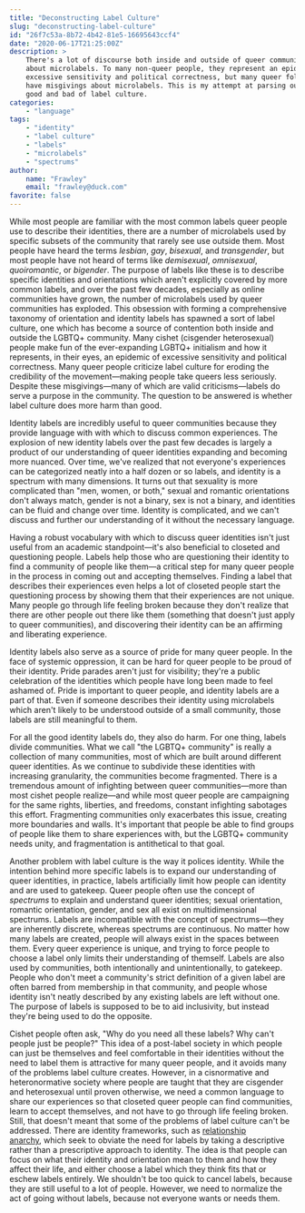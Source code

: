 ```yaml
---
title: "Deconstructing Label Culture"
slug: "deconstructing-label-culture"
id: "26f7c53a-8b72-4b42-81e5-16695643ccf4"
date: "2020-06-17T21:25:00Z"
description: >
    There's a lot of discourse both inside and outside of queer communities
    about microlabels. To many non-queer people, they represent an epidemic of
    excessive sensitivity and political correctness, but many queer folks also
    have misgivings about microlabels. This is my attempt at parsing out the
    good and bad of label culture.
categories:
    - "language"
tags:
    - "identity"
    - "label culture"
    - "labels"
    - "microlabels"
    - "spectrums"
author:
    name: "Frawley"
    email: "frawley@duck.com"
favorite: false
---
```


While most people are familiar with the most common labels queer people use to
describe their identities, there are a number of microlabels used by specific
subsets of the community that rarely see use outside them. Most people have
heard the terms *lesbian*, *gay*, *bisexual*, and *transgender*, but most
people have not heard of terms like *demisexual*, *omnisexual*, *quoiromantic*,
or *bigender*. The purpose of labels like these is to describe specific
identities and orientations which aren't explicitly covered by more common
labels, and over the past few decades, especially as online communities have
grown, the number of microlabels used by queer communities has exploded. This
obsession with forming a comprehensive taxonomy of orientation and identity
labels has spawned a sort of label culture, one which has become a source of
contention both inside and outside the LGBTQ+ community. Many cishet (cisgender
heterosexual) people make fun of the ever-expanding LGBTQ+ initialism and how
it represents, in their eyes, an epidemic of excessive sensitivity and
political correctness. Many queer people criticize label culture for eroding
the credibility of the movement—making people take queers less seriously.
Despite these misgivings—many of which are valid criticisms—labels do serve a
purpose in the community. The question to be answered is whether label culture
does more harm than good.

Identity labels are incredibly useful to queer communities because they provide
language with with which to discuss common experiences. The explosion of new
identity labels over the past few decades is largely a product of our
understanding of queer identities expanding and becoming more nuanced. Over
time, we've realized that not everyone's experiences can be categorized neatly
into a half dozen or so labels, and identity is a spectrum with many
dimensions. It turns out that sexuality is more complicated than "men, women,
or both," sexual and romantic orientations don't always match, gender is not a
binary, sex is not a binary, and identities can be fluid and change over time.
Identity is complicated, and we can't discuss and further our understanding of
it without the necessary language.

Having a robust vocabulary with which to discuss queer identities isn't just
useful from an academic standpoint—it's also beneficial to closeted and
questioning people. Labels help those who are questioning their identity to
find a community of people like them—a critical step for many queer people in
the process in coming out and accepting themselves. Finding a label that
describes their experiences even helps a lot of closeted people start the
questioning process by showing them that their experiences are not unique. Many
people go through life feeling broken because they don't realize that there are
other people out there like them (something that doesn't just apply to queer
communities), and discovering their identity can be an affirming and liberating
experience.

Identity labels also serve as a source of pride for many queer people. In the
face of systemic oppression, it can be hard for queer people to be proud of
their identity. Pride parades aren't just for visibility; they're a public
celebration of the identities which people have long been made to feel ashamed
of. Pride is important to queer people, and identity labels are a part of that.
Even if someone describes their identity using microlabels which aren't likely
to be understood outside of a small community, those labels are still
meaningful to them.

For all the good identity labels do, they also do harm. For one thing, labels
divide communities. What we call "the LGBTQ+ community" is really a collection
of many communities, most of which are built around different queer identities.
As we continue to subdivide these identities with increasing granularity, the
communities become fragmented. There is a tremendous amount of infighting
between queer communities—more than most cishet people realize—and while most
queer people are campaigning for the same rights, liberties, and freedoms,
constant infighting sabotages this effort. Fragmenting communities only
exacerbates this issue, creating more boundaries and walls. It's important that
people be able to find groups of people like them to share experiences with,
but the LGBTQ+ community needs unity, and fragmentation is antithetical to that
goal.

Another problem with label culture is the way it polices identity. While the
intention behind more specific labels is to expand our understanding of queer
identities, in practice, labels artificially limit how people can identity and
are used to gatekeep. Queer people often use the concept of *spectrums* to
explain and understand queer identities; sexual orientation, romantic
orientation, gender, and sex all exist on multidimensional spectrums. Labels
are incompatible with the concept of spectrums—they are inherently discrete,
whereas spectrums are continuous. No matter how many labels are created, people
will always exist in the spaces between them. Every queer experience is unique,
and trying to force people to choose a label only limits their understanding of
themself. Labels are also used by communities, both intentionally and
unintentionally, to gatekeep. People who don't meet a community's strict
definition of a given label are often barred from membership in that community,
and people whose identity isn't neatly described by any existing labels are
left without one. The purpose of labels is supposed to be to aid inclusivity,
but instead they're being used to do the opposite.

Cishet people often ask, "Why do you need all these labels? Why can't people
just be people?" This idea of a post-label society in which people can just be
themselves and feel comfortable in their identities without the need to label
them is attractive for many queer people, and it avoids many of the problems
label culture creates. However, in a cisnormative and heteronormative society
where people are taught that they are cisgender and heterosexual until proven
otherwise, we need a common language to share our experiences so that closeted
queer people can find communities, learn to accept themselves, and not have to
go through life feeling broken. Still, that doesn't meant that some of the
problems of label culture can't be addressed. There are identity frameworks,
such as [relationship
anarchy](https://nothingradical.blog/2020/06/14/what-is-relationship-anarchy/), which
seek to obviate the need for labels by taking a descriptive rather than a
prescriptive approach to identity. The idea is that people can focus on what
their identity and orientation mean to them and how they affect their life, and
either choose a label which they think fits that or eschew labels entirely. We
shouldn't be too quick to cancel labels, because they are still useful to a lot
of people. However, we need to normalize the act of going without labels,
because not everyone wants or needs them.
